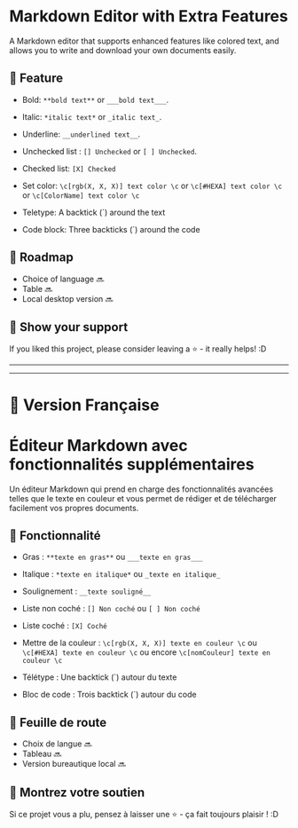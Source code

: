 # Markdown Editor with Extra Features
A Markdown editor that supports enhanced features like colored text, and allows you to write and download your own documents easily.

## 🚀 Feature

- Bold: `**bold text**` or `___bold text___`.

- Italic: `*italic text*` or `_italic text_`.

- Underline: `__underlined text__`.
- Unchecked list : `[] Unchecked` or `[ ] Unchecked`.

- Checked list: `[X] Checked`

- Set color: `\c[rgb(X, X, X)] text color \c` or `\c[#HEXA] text color \c` or `\c[ColorName] text color \c`

- Teletype: A backtick (`) around the text

- Code block: Three backticks (`) around the code

## 📍 Roadmap

- Choice of language 🔜
- Table 🔜 
- Local desktop version 🔜

## 🙌 Show your support
If you liked this project, please consider leaving a ⭐️ - it really helps! :D

---
---

# 🥖 Version Française
# Éditeur Markdown avec fonctionnalités supplémentaires
Un éditeur Markdown qui prend en charge des fonctionnalités avancées telles que le texte en couleur et vous permet de rédiger et de télécharger facilement vos propres documents.

## 🚀 Fonctionnalité

- Gras : `**texte en gras**` ou `___texte en gras___`

- Italique : `*texte en italique*` ou `_texte en italique_`

- Soulignement : `__texte souligné__`
- Liste non coché : `[] Non coché` ou `[ ] Non coché`

- Liste coché : `[X] Coché`

- Mettre de la couleur : `\c[rgb(X, X, X)] texte en couleur \c` ou `\c[#HEXA] texte en couleur \c` ou encore `\c[nomCouleur] texte en couleur \c`

- Télétype : Une backtick (`) autour du texte

- Bloc de code : Trois backtick (`) autour du code


## 📍 Feuille de route

- Choix de langue 🔜
- Tableau 🔜
- Version bureautique local 🔜

## 🙌 Montrez votre soutien
Si ce projet vous a plu, pensez à laisser une ⭐️ - ça fait toujours plaisir ! :D
